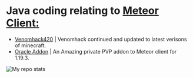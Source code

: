 
  <h1> Java coding relating to <a href="https://github.com/MeteorDevelopment">Meteor Client: <br> </h1>
  
  
  <ul>    
    <li><a href="https://github.com/CrytoPal/Venomhack42">Venomhack420</a> | Venomhack continued and updated to latest verisons of minecraft.</li>
    <li><a href="https://github.com/CrytoPal/Oracle-Meteor-Addo">Oracle Addon</a> | An Amazing private PVP addon to Meteor client for 1.19.3.</li>
  </ul>
</p>





<img alt="My repo stats" src="https://github-readme-stats.vercel.app/api?username=CrytoPal&show_icons=true&theme=tokyonight">
</p>
